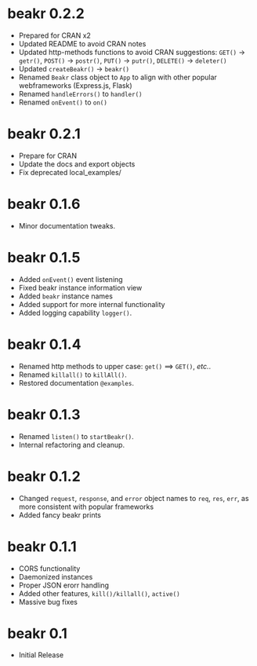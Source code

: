 # beakr 0.2.2

* Prepared for CRAN x2
* Updated README to avoid CRAN notes
* Updated http-methods functions to avoid CRAN suggestions: `GET()` -> `getr()`, `POST()` -> `postr()`, `PUT()` -> `putr()`, `DELETE()` -> `deleter()`
* Updated `createBeakr()` -> `beakr()` 
* Renamed `Beakr` class object to `App` to align with other popular webframeworks (Express.js, Flask)
* Renamed `handleErrors()` to `handler()`
* Renamed `onEvent()` to `on()`

# beakr 0.2.1 

* Prepare for CRAN
* Update the docs and export objects
* Fix deprecated local_examples/

# beakr 0.1.6

* Minor documentation tweaks.

# beakr 0.1.5 

* Added `onEvent()` event listening
* Fixed beakr instance information view
* Added `beakr` instance names
* Added support for more internal functionality 
* Added logging capability `logger()`.

# beakr 0.1.4

* Renamed http methods to upper case: `get()` ==> `GET()`, _etc._.
* Renamed `killall()` to `killAll()`.
* Restored documentation `@examples`.

# beakr 0.1.3

* Renamed `listen()` to `startBeakr()`.
* Internal refactoring and cleanup.

# beakr 0.1.2

* Changed `request`, `response`, and `error` object names to `req`, `res`, 
`err`, as more consistent with popular frameworks
* Added fancy beakr prints

# beakr 0.1.1

* CORS functionality
* Daemonized instances
* Proper JSON erorr handling
* Added other features, `kill()/killall()`, `active()`
* Massive bug fixes

# beakr 0.1

* Initial Release
